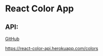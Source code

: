 # React Color App

## API:
[GitHub](https://github.com/rsstdd/react-color-api)

https://react-color-api.herokuapp.com/colors


